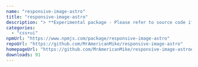 ```yaml
---
name: "responsive-image-astro"
title: "responsive-image-astro"
description: "> **Experimental package - Please refer to source code if you don't feel comfortable using it.**"
categories:
  - "css+ui"
npmUrl: "https://www.npmjs.com/package/responsive-image-astro"
repoUrl: "https://github.com/MrAmericanMike/responsive-image-astro"
homepageUrl: "https://github.com/MrAmericanMike/responsive-image-astro#readme"
downloads: 91
---
```

